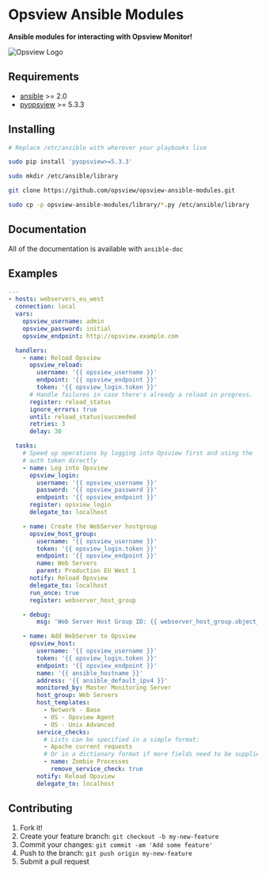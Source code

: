 # Opsview Ansible Modules

**Ansible modules for interacting with Opsview Monitor!**

![Opsview Logo](https://raw.githubusercontent.com/opsview/pyopsview/master/opsview.png)

## Requirements

* [ansible](https://github.com/ansible/ansible "ansible") >= 2.0
* [pyopsview](https://github.com/opsview/pyopsview "pyopsview") >= 5.3.3

## Installing 

```bash
# Replace /etc/ansible with wherever your playbooks live

sudo pip install 'pyopsview>=5.3.3'

sudo mkdir /etc/ansible/library

git clone https://github.com/opsview/opsview-ansible-modules.git

sudo cp -p opsview-ansible-modules/library/*.py /etc/ansible/library
```

## Documentation

All of the documentation is available with `ansible-doc`

## Examples

```yaml
---
- hosts: webservers_eu_west
  connection: local
  vars:
    opsview_username: admin
    opsview_password: initial
    opsview_endpoint: http://opsview.example.com

  handlers:
    - name: Reload Opsview
      opsview_reload:
        username: '{{ opsview_username }}'
        endpoint: '{{ opsview_endpoint }}'
        token: '{{ opsview_login.token }}'
      # Handle failures in case there's already a reload in progress.
      register: reload_status
      ignore_errors: true
      until: reload_status|succeeded
      retries: 3
      delay: 30

  tasks:
    # Speed up operations by logging into Opsview first and using the
    # auth token directly
    - name: Log into Opsview
      opsview_login:
        username: '{{ opsview_username }}'
        password: '{{ opsview_password }}'
        endpoint: '{{ opsview_endpoint }}'
      register: opsview_login
      delegate_to: localhost

    - name: Create the WebServer hostgroup
      opsview_host_group:
        username: '{{ opsview_username }}'
        token: '{{ opsview_login.token }}'
        endpoint: '{{ opsview_endpoint }}'
        name: Web Servers
        parent: Production EU West 1
      notify: Reload Opsview
      delegate_to: localhost
      run_once: true
      register: webserver_host_group

    - debug:
        msg: 'Web Server Host Group ID: {{ webserver_host_group.object_id }}'

    - name: Add WebServer to Opsview
      opsview_host:
        username: '{{ opsview_username }}'
        token: '{{ opsview_login.token }}'
        endpoint: '{{ opsview_endpoint }}'
        name: '{{ ansible_hostname }}'
        address: '{{ ansible_default_ipv4 }}'
        monitored_by: Master Monitoring Server
        host_group: Web Servers
        host_templates:
          - Network - Base
          - OS - Opsview Agent
          - OS - Unix Advanced
        service_checks:
          # Lists can be specified in a simple format:
          - Apache current requests
          # Or in a dictionary format if more fields need to be supplied:
          - name: Zombie Processes
            remove_service_check: true
        notify: Reload Opsview
        delegate_to: localhost
```
      
## Contributing

1. Fork it!
2. Create your feature branch: `git checkout -b my-new-feature`
3. Commit your changes: `git commit -am 'Add some feature'`
4. Push to the branch: `git push origin my-new-feature`
5. Submit a pull request
